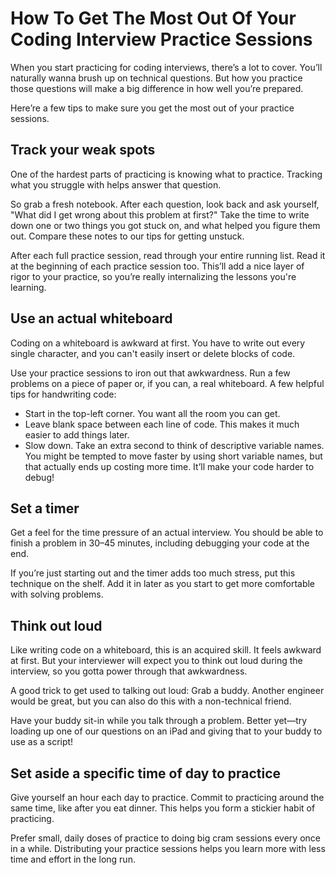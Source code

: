 # How To Get The Most Out Of Your Coding Interview Practice Sessions

When you start practicing for coding interviews, there’s a lot to cover. You’ll naturally wanna brush up on technical 
questions. But how you practice those questions will make a big difference in how well you’re prepared.

Here’re a few tips to make sure you get the most out of your practice sessions.

## Track your weak spots

One of the hardest parts of practicing is knowing what to practice. Tracking what you struggle with helps answer that 
question.

So grab a fresh notebook. After each question, look back and ask yourself, "What did I get wrong about this problem at 
first?" Take the time to write down one or two things you got stuck on, and what helped you figure them out. Compare 
these notes to our tips for getting unstuck.

After each full practice session, read through your entire running list. Read it at the beginning of each practice 
session too. This’ll add a nice layer of rigor to your practice, so you’re really internalizing the lessons you're 
learning.

## Use an actual whiteboard

Coding on a whiteboard is awkward at first. You have to write out every single character, and you can't easily insert 
or delete blocks of code.

Use your practice sessions to iron out that awkwardness. Run a few problems on a piece of paper or, if you can, a real 
whiteboard. A few helpful tips for handwriting code:

* Start in the top-left corner. You want all the room you can get.
* Leave blank space between each line of code. This makes it much easier to add things later.
* Slow down. Take an extra second to think of descriptive variable names. You might be tempted to move faster by using short variable names, but that actually ends up costing more time. It’ll make your code harder to debug!

## Set a timer

Get a feel for the time pressure of an actual interview. You should be able to finish a problem in 30–45 minutes, 
including debugging your code at the end.

If you’re just starting out and the timer adds too much stress, put this technique on the shelf. Add it in later as you 
start to get more comfortable with solving problems.

## Think out loud

Like writing code on a whiteboard, this is an acquired skill. It feels awkward at first. But your interviewer will 
expect you to think out loud during the interview, so you gotta power through that awkwardness.

A good trick to get used to talking out loud: Grab a buddy. Another engineer would be great, but you can also do this 
with a non-technical friend.

Have your buddy sit-in while you talk through a problem. Better yet—try loading up one of our questions on an iPad and 
giving that to your buddy to use as a script!

## Set aside a specific time of day to practice

Give yourself an hour each day to practice. Commit to practicing around the same time, like after you eat dinner. This 
helps you form a stickier habit of practicing.

Prefer small, daily doses of practice to doing big cram sessions every once in a while. Distributing your practice 
sessions helps you learn more with less time and effort in the long run.
